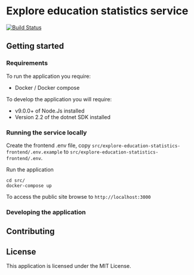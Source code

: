 # Explore education statistics service
[![Build Status](https://dev.azure.com/dfe-statistics/Explore%20education%20statistics/_apis/build/status/Application?branchName=master)](https://dev.azure.com/dfe-statistics/Explore%20education%20statistics/_build/latest?definitionId=8&branchName=master)

## Getting started

### Requirements

To run the application you require:
- Docker / Docker compose 

To develop the application you will require:
- v9.0.0+ of Node.Js installed
- Version 2.2 of the dotnet SDK installed

### Running the service locally

Create the frontend .env file, copy `src/explore-education-statistics-frontend/.env.example` to `src/explore-education-statistics-frontend/.env`.

Run the application
```
cd src/
docker-compose up
```
To access the public site browse to `http://localhost:3000`

### Developing the application

## Contributing


## License
This application is licensed under the MIT License.
